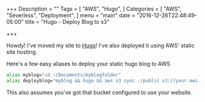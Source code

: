 +++
Description = ""
Tags = [
  "AWS",
  "Hugo",
]
Categories = [
  "AWS",
  "Severless",
  "Deployment",
]
menu = "main"
date = "2016-12-26T22:48:49-05:00"
title = "Hugo - Deploy Blog to s3"

+++

Howdy! I've moved my site to [Hugo](https://gohugo.io)! I've also deployed it using AWS' static site hosting.

Here's a few easy aliases to deploy your static hugo blog to AWS

```bash
alias myblog="cd ~/Documents/myblogfolder"
alias deployblog="myblog && hugo && aws s3 sync ./public s3://your-aws-website-bucket"
```

This also assumes you've got that bucket configured to use your website. 


